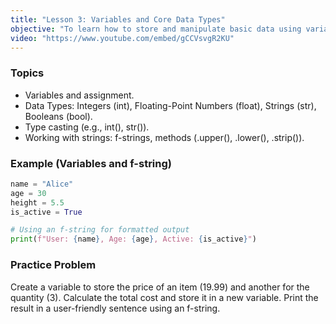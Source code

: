 ```yaml
---
title: "Lesson 3: Variables and Core Data Types"
objective: "To learn how to store and manipulate basic data using variables and Python's built-in types."
video: "https://www.youtube.com/embed/gCCVsvgR2KU"
---
```


### Topics

- Variables and assignment.
- Data Types: Integers (int), Floating-Point Numbers (float), Strings (str), Booleans (bool).
- Type casting (e.g., int(), str()).
- Working with strings: f-strings, methods (.upper(), .lower(), .strip()).

### Example (Variables and f-string)

```python
name = "Alice"
age = 30
height = 5.5
is_active = True

# Using an f-string for formatted output
print(f"User: {name}, Age: {age}, Active: {is_active}")
```

### Practice Problem

Create a variable to store the price of an item (19.99) and another for the quantity (3). Calculate the total cost and store it in a new variable. Print the result in a user-friendly sentence using an f-string.
